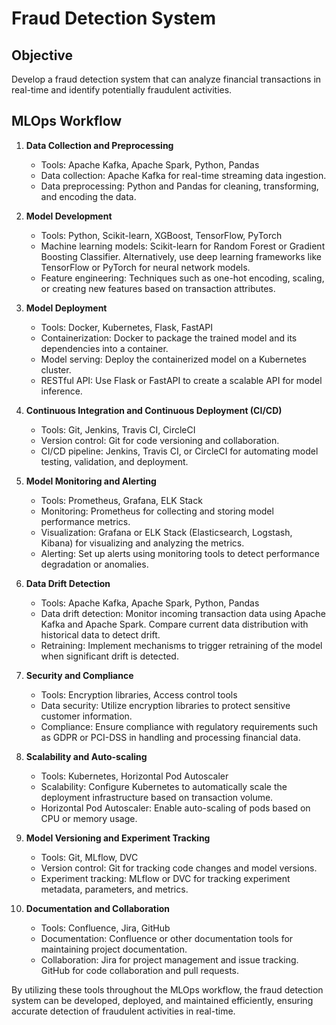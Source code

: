 # Fraud Detection System

## Objective
Develop a fraud detection system that can analyze financial transactions in real-time and identify potentially fraudulent activities.

## MLOps Workflow

1. **Data Collection and Preprocessing**
   - Tools: Apache Kafka, Apache Spark, Python, Pandas
   - Data collection: Apache Kafka for real-time streaming data ingestion.
   - Data preprocessing: Python and Pandas for cleaning, transforming, and encoding the data.

2. **Model Development**
   - Tools: Python, Scikit-learn, XGBoost, TensorFlow, PyTorch
   - Machine learning models: Scikit-learn for Random Forest or Gradient Boosting Classifier. Alternatively, use deep learning frameworks like TensorFlow or PyTorch for neural network models.
   - Feature engineering: Techniques such as one-hot encoding, scaling, or creating new features based on transaction attributes.

3. **Model Deployment**
   - Tools: Docker, Kubernetes, Flask, FastAPI
   - Containerization: Docker to package the trained model and its dependencies into a container.
   - Model serving: Deploy the containerized model on a Kubernetes cluster.
   - RESTful API: Use Flask or FastAPI to create a scalable API for model inference.

4. **Continuous Integration and Continuous Deployment (CI/CD)**
   - Tools: Git, Jenkins, Travis CI, CircleCI
   - Version control: Git for code versioning and collaboration.
   - CI/CD pipeline: Jenkins, Travis CI, or CircleCI for automating model testing, validation, and deployment.

5. **Model Monitoring and Alerting**
   - Tools: Prometheus, Grafana, ELK Stack
   - Monitoring: Prometheus for collecting and storing model performance metrics.
   - Visualization: Grafana or ELK Stack (Elasticsearch, Logstash, Kibana) for visualizing and analyzing the metrics.
   - Alerting: Set up alerts using monitoring tools to detect performance degradation or anomalies.

6. **Data Drift Detection**
   - Tools: Apache Kafka, Apache Spark, Python, Pandas
   - Data drift detection: Monitor incoming transaction data using Apache Kafka and Apache Spark. Compare current data distribution with historical data to detect drift.
   - Retraining: Implement mechanisms to trigger retraining of the model when significant drift is detected.

7. **Security and Compliance**
   - Tools: Encryption libraries, Access control tools
   - Data security: Utilize encryption libraries to protect sensitive customer information.
   - Compliance: Ensure compliance with regulatory requirements such as GDPR or PCI-DSS in handling and processing financial data.

8. **Scalability and Auto-scaling**
   - Tools: Kubernetes, Horizontal Pod Autoscaler
   - Scalability: Configure Kubernetes to automatically scale the deployment infrastructure based on transaction volume.
   - Horizontal Pod Autoscaler: Enable auto-scaling of pods based on CPU or memory usage.

9. **Model Versioning and Experiment Tracking**
   - Tools: Git, MLflow, DVC
   - Version control: Git for tracking code changes and model versions.
   - Experiment tracking: MLflow or DVC for tracking experiment metadata, parameters, and metrics.

10. **Documentation and Collaboration**
    - Tools: Confluence, Jira, GitHub
    - Documentation: Confluence or other documentation tools for maintaining project documentation.
    - Collaboration: Jira for project management and issue tracking. GitHub for code collaboration and pull requests.

By utilizing these tools throughout the MLOps workflow, the fraud detection system can be developed, deployed, and maintained efficiently, ensuring accurate detection of fraudulent activities in real-time.
